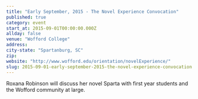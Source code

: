 ```yaml
---
title: "Early September, 2015 - The Novel Experience Convocation"
published: true
category: event
start_at: 2015-09-01T00:00:00.000Z
allday: false
venue: "Wofford College"
address:
city-state: "Spartanburg, SC"
zip:
website: "http://www.wofford.edu/orientation/novelExperience/"
slug: 2015-09-01-early-september-2015-the-novel-experience-convocation
---
```

Roxana Robinson will discuss her novel Sparta with first year students and the Wofford community at large.

